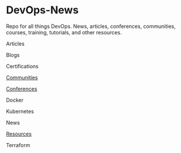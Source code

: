 # DevOps-News

Repo for all things DevOps. News, articles, conferences, communities, courses, training, tutorials, and other resources.

Articles

Blogs

Certifications

[Communities](https://github.com/Cloud-repos/DevOps-News/tree/main/Communities)

[Conferences](https://github.com/Cloud-repos/DevOps-News/tree/main/Conferences)

Docker

Kubernetes

News

[Resources](https://github.com/Cloud-repos/DevOps-News/tree/main/Resources)

Terraform

